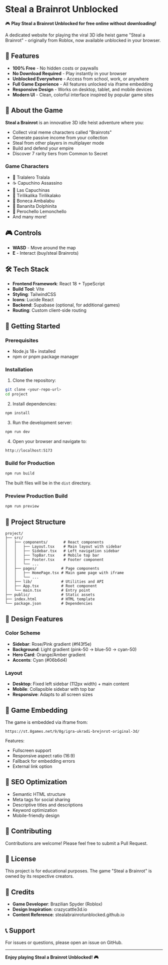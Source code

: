 # Steal a Brainrot Unblocked

🎮 **Play Steal a Brainrot Unblocked for free online without downloading!**

A dedicated website for playing the viral 3D idle heist game "Steal a Brainrot" - originally from Roblox, now available unblocked in your browser.

## 🌟 Features

- **100% Free** - No hidden costs or paywalls
- **No Download Required** - Play instantly in your browser
- **Unblocked Everywhere** - Access from school, work, or anywhere
- **Full Game Experience** - All features unlocked via iframe embedding
- **Responsive Design** - Works on desktop, tablet, and mobile devices
- **Modern UI** - Clean, colorful interface inspired by popular game sites

## 🎯 About the Game

**Steal a Brainrot** is an innovative 3D idle heist adventure where you:
- Collect viral meme characters called "Brainrots"
- Generate passive income from your collection
- Steal from other players in multiplayer mode
- Build and defend your empire
- Discover 7 rarity tiers from Common to Secret

### Game Characters
- 🎪 Tralalero Tralala
- ☕ Capuchino Assassino
- 👗 Las Capuchinas
- 🎵 Tirilikalika Tirilikalako
- 🎀 Boneca Ambalabu
- 🐬 Bananita Dolphinita
- 🍋 Perochello Lemonchello
- And many more!

## 🎮 Controls

- **WASD** - Move around the map
- **E** - Interact (buy/steal Brainrots)

## 🛠️ Tech Stack

- **Frontend Framework**: React 18 + TypeScript
- **Build Tool**: Vite
- **Styling**: TailwindCSS
- **Icons**: Lucide React
- **Backend**: Supabase (optional, for additional games)
- **Routing**: Custom client-side routing

## 🚀 Getting Started

### Prerequisites
- Node.js 18+ installed
- npm or pnpm package manager

### Installation

1. Clone the repository:
```bash
git clone <your-repo-url>
cd project
```

2. Install dependencies:
```bash
npm install
```

3. Run the development server:
```bash
npm run dev
```

4. Open your browser and navigate to:
```
http://localhost:5173
```

### Build for Production

```bash
npm run build
```

The built files will be in the `dist` directory.

### Preview Production Build

```bash
npm run preview
```

## 📁 Project Structure

```
project/
├── src/
│   ├── components/       # React components
│   │   ├── Layout.tsx    # Main layout with sidebar
│   │   ├── Sidebar.tsx   # Left navigation sidebar
│   │   ├── TopBar.tsx    # Mobile top bar
│   │   ├── Footer.tsx    # Footer component
│   │   └── ...
│   ├── pages/           # Page components
│   │   ├── HomePage.tsx # Main game page with iframe
│   │   └── ...
│   ├── lib/             # Utilities and API
│   ├── App.tsx          # Root component
│   └── main.tsx         # Entry point
├── public/              # Static assets
├── index.html           # HTML template
└── package.json         # Dependencies
```

## 🎨 Design Features

### Color Scheme
- **Sidebar**: Rose/Pink gradient (#f43f5e)
- **Background**: Light gradient (pink-50 → blue-50 → cyan-50)
- **Hero Card**: Orange/Amber gradient
- **Accents**: Cyan (#06b6d4)

### Layout
- **Desktop**: Fixed left sidebar (112px width) + main content
- **Mobile**: Collapsible sidebar with top bar
- **Responsive**: Adapts to all screen sizes

## 🔗 Game Embedding

The game is embedded via iframe from:
```
https://st.8games.net/9/8g/igra-ukradi-brejnrot-original-3d/
```

Features:
- Fullscreen support
- Responsive aspect ratio (16:9)
- Fallback for embedding errors
- External link option

## 📝 SEO Optimization

- Semantic HTML structure
- Meta tags for social sharing
- Descriptive titles and descriptions
- Keyword optimization
- Mobile-friendly design

## 🤝 Contributing

Contributions are welcome! Please feel free to submit a Pull Request.

## 📄 License

This project is for educational purposes. The game "Steal a Brainrot" is owned by its respective creators.

## 🙏 Credits

- **Game Developer**: Brazilian Spyder (Roblox)
- **Design Inspiration**: crazycattle3d.io
- **Content Reference**: stealabrainrotunblocked.github.io

## 📞 Support

For issues or questions, please open an issue on GitHub.

---

**Enjoy playing Steal a Brainrot Unblocked! 🎮**

